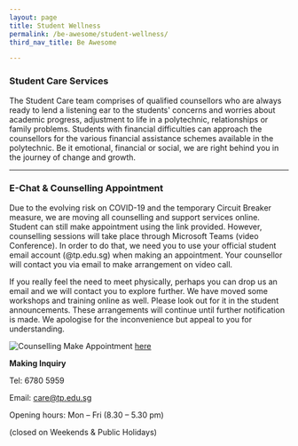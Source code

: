 ```yaml
---
layout: page
title: Student Wellness
permalink: /be-awesome/student-wellness/
third_nav_title: Be Awesome

---
```

### Student Care Services ###

The Student Care team comprises of qualified counsellors who are always ready to lend a listening ear to the students' concerns and worries about academic progress, adjustment to life in a polytechnic, relationships or family problems. Students with financial difficulties can approach the counsellors for the various financial assistance schemes available in the polytechnic. Be it emotional, financial or social, we are right behind you in the journey of change and growth.

---
### E-Chat & Counselling Appointment ###

Due to the evolving risk on COVID-19 and the temporary Circuit Breaker measure, we are moving all counselling and support services online. Student can still make appointment using the link provided. However, counselling sessions will take place through Microsoft Teams (video Conference). In order to do that, we need you to use your official student email account (@tp.edu.sg) when making an appointment. Your counsellor will contact you via email to make arrangement on video call.

If you really feel the need to meet physically, perhaps you can drop us an email and we will contact you to explore further.
We have moved some workshops and training online as well. Please look out for it in the student announcements. These arrangements will continue until further notification is made. We apologise for the inconvenience but appeal to you for understanding.

![Counselling]({{site.baseurl}}/images/BeWell-e-chat_with_counsellors.jpg)
Make Appointment [here](https://calendly.com/booktpcs)

**Making Inquiry**

Tel:  6780 5959

Email: care@tp.edu.sg

Opening hours: Mon – Fri (8.30 – 5.30 pm)

(closed on Weekends & Public Holidays)

